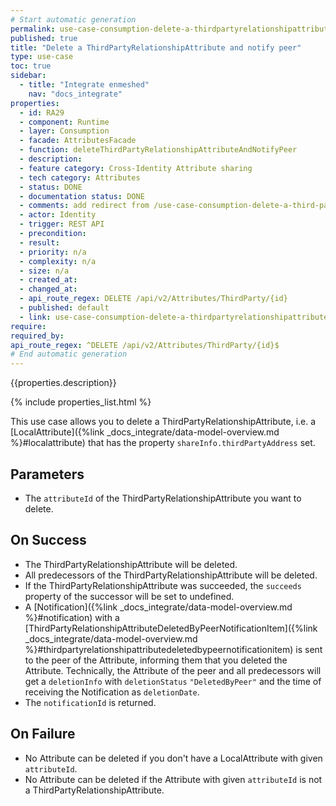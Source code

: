 ```yaml
---
# Start automatic generation
permalink: use-case-consumption-delete-a-thirdpartyrelationshipattribute-and-notify-peer
published: true
title: "Delete a ThirdPartyRelationshipAttribute and notify peer"
type: use-case
toc: true
sidebar:
  - title: "Integrate enmeshed"
    nav: "docs_integrate"
properties:
  - id: RA29
  - component: Runtime
  - layer: Consumption
  - facade: AttributesFacade
  - function: deleteThirdPartyRelationshipAttributeAndNotifyPeer
  - description:
  - feature category: Cross-Identity Attribute sharing
  - tech category: Attributes
  - status: DONE
  - documentation status: DONE
  - comments: add redirect from /use-case-consumption-delete-a-third-party-owned-relationshipattribute-and-notify-peer as soon as that use case is deleted
  - actor: Identity
  - trigger: REST API
  - precondition:
  - result:
  - priority: n/a
  - complexity: n/a
  - size: n/a
  - created_at:
  - changed_at:
  - api_route_regex: DELETE /api/v2/Attributes/ThirdParty/{id}
  - published: default
  - link: use-case-consumption-delete-a-thirdpartyrelationshipattribute-and-notify-peer
require:
required_by:
api_route_regex: ^DELETE /api/v2/Attributes/ThirdParty/{id}$
# End automatic generation
---
```


{{properties.description}}

{% include properties_list.html %}

This use case allows you to delete a ThirdPartyRelationshipAttribute, i.e. a [LocalAttribute]({%link _docs_integrate/data-model-overview.md %}#localattribute) that has the property `shareInfo.thirdPartyAddress` set.

## Parameters

- The `attributeId` of the ThirdPartyRelationshipAttribute you want to delete.

## On Success

- The ThirdPartyRelationshipAttribute will be deleted.
- All predecessors of the ThirdPartyRelationshipAttribute will be deleted.
- If the ThirdPartyRelationshipAttribute was succeeded, the `succeeds` property of the successor will be set to undefined.
- A [Notification]({%link _docs_integrate/data-model-overview.md %}#notification) with a [ThirdPartyRelationshipAttributeDeletedByPeerNotificationItem]({%link _docs_integrate/data-model-overview.md %}#thirdpartyrelationshipattributedeletedbypeernotificationitem) is sent to the peer of the Attribute, informing them that you deleted the Attribute. Technically, the Attribute of the peer and all predecessors will get a `deletionInfo` with `deletionStatus` `"DeletedByPeer"` and the time of receiving the Notification as `deletionDate`.
- The `notificationId` is returned.

## On Failure

- No Attribute can be deleted if you don't have a LocalAttribute with given `attributeId`.
- No Attribute can be deleted if the Attribute with given `attributeId` is not a ThirdPartyRelationshipAttribute.
